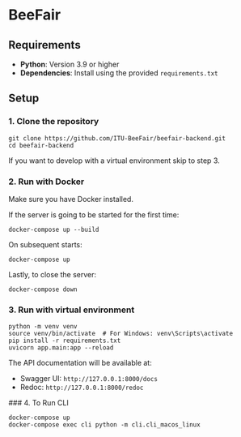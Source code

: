 # BeeFair

## Requirements

- **Python**: Version 3.9 or higher
- **Dependencies**: Install using the provided `requirements.txt`

## Setup

### 1. Clone the repository

```
git clone https://github.com/ITU-BeeFair/beefair-backend.git
cd beefair-backend
```

If you want to develop with a virtual environment skip to step 3.

### 2. Run with Docker

Make sure you have Docker installed.

If the server is going to be started for the first time:
```
docker-compose up --build
```

On subsequent starts:
```
docker-compose up
```

Lastly, to close the server:
```
docker-compose down
```

### 3. Run with virtual environment

```
python -m venv venv
source venv/bin/activate  # For Windows: venv\Scripts\activate
pip install -r requirements.txt
uvicorn app.main:app --reload
```

The API documentation will be available at:

- Swagger UI: `http://127.0.0.1:8000/docs`
- Redoc: `http://127.0.0.1:8000/redoc`


### 4. To Run CLI

```
docker-compose up
docker-compose exec cli python -m cli.cli_macos_linux
```
